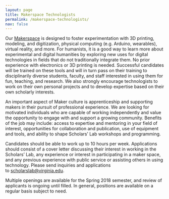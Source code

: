 ```yaml
---
layout: page
title: Makerspace Technologists
permalink: /makerspace-technologists/
nav: false
---
```


Our [Makerspace](/makerspace) is designed to foster experimentation with 3D printing, modeling, and digitization, physical computing (e.g. Arduino, wearables), virtual reality, and more. For humanists, it is a good way to learn more about experimental and digital humanities by exploring new uses for digital technologies in fields that do not traditionally integrate them. No prior experience with electronics or 3D printing is needed. Successful candidates will be trained on these tools and will in turn pass on their training to disciplinarily diverse students, faculty, and staff interested in using them for fun, teaching, and research. We also strongly encourage technologists to work on their own personal projects and to develop expertise based on their own scholarly interests.

An important aspect of Maker culture is apprenticeship and supporting makers in their pursuit of professional experience. We are looking for motivated individuals who are capable of working independently and value the opportunity to engage with and support a growing community. Benefits of the job may include: access to expertise and mentoring in your field of interest, opportunities for collaboration and publication, use of equipment and tools, and ability to shape Scholars’ Lab workshops and programming.

Candidates should be able to work up to 10 hours per week. Applications should consist of a cover letter discussing their interest in working in the Scholars’ Lab, any experience or interest in participating in a maker space, and any previous experience with public service or assisting others in using technology. Please send inquiries and applications to [scholarslab@virginia.edu](mailto:scholarslab@virginia.edu).

Multiple openings are available for the Spring 2018 semester, and review of applicants is ongoing until filled. In general, positions are available on a regular basis subject to need.
